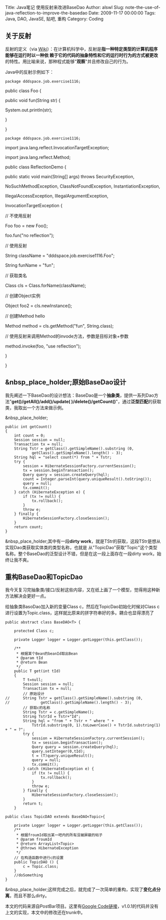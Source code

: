 Title: Java笔记 使用反射来改进BaseDao
Author: alswl
Slug: note-the-use-of-java-reflection-to-improve-the-basedao
Date: 2009-11-17 00:00:00
Tags: Java, DAO, JavaSE, 贴吧, 重构
Category: Coding

## 关于反射

反射的定义（via [Wiki](http://zh.wikipedia.org/zh-cn/%E5%8F%8D%E5%B0%84_%28%E8%AE%A1%E7%AE%97%E6%9C%BA%E7%A7%91%E5%AD%A6%29)）：在计算机科学中，反射是**指一种特定类型的计算机程序能够在运行时以一种依
赖于它的代码的抽象特性和它的运行时行为的方式被更改**的特性。用比喻来说，那种程式能够"**观察**"并且修改自己的行为。

Java中的反射示例如下：

    
    package dddspace.job.exercise1116;

public class Foo {

public void fun(String str) {

System.out.println(str);

}

}

    
    package dddspace.job.exercise1116;

import java.lang.reflect.InvocationTargetException;

import java.lang.reflect.Method;

public class ReflectionDemo {

public static void main(String[] args) throws SecurityException,

NoSuchMethodException, ClassNotFoundException, InstantiationException,

IllegalAccessException, IllegalArgumentException,

InvocationTargetException {

// 不使用反射

Foo foo = new Foo();

foo.fun("no reflection");

  
// 使用反射

String className = "dddspace.job.exercise1116.Foo";

String funName = "fun";

// 获取类名

Class cls = Class.forName(className);

// 创建Object实例

Object foo2 = cls.newInstance();

// 创建Method hello

Method method = cls.getMethod("fun", String.class);

// 使用反射来调用Method的invode方法，参数是目标对象+参数

method.invoke(foo, "use reflection");

}

}

## &nbsp_place_holder;原始BaseDao设计

我先阐述一下BaseDao的设计想法：BaseDao是一个**抽象类**，提供一系列Dao方法"**get()/getAll()/add()/update(
)/delete()/getCount()**"，通过**泛型匹配**的获取类，我取出一个方法来做示例。

&nbsp_place_holder;

    
    public int getCount()
    {
    	int count = 0;
    	Session session = null;
    	Transaction tx = null;
    	String Tstr = getClass().getSimpleName().substring (0,
    			getClass().getSimpleName().length() - 3);
    	String hql = "select count(*) from " + Tstr;
    	try {
    		session = HibernateSessionFactory.currentSession();
    		tx = session.beginTransaction();
    		Query query = session.createQuery(hql);
    		count = Integer.parseInt(query.uniqueResult().toString());
    		query = null;
    		tx.commit();
    	} catch (HibernateException e) {
    		if (tx != null) {
    			tx.rollback();
    		}
    		throw e;
    	} finally {
    		HibernateSessionFactory.closeSession();
    	}				
    	return count;
    }

&nbsp_place_holder;其中有一段**dirty work**，就是TStr的获取，这段TStr是想从实现Dao类获取实体类的类型名称，也就是
从"TopicDao"获取"Topic"这个类型名称。整个BaseDao的泛型设计不错，但是在这一段上面存在一段dirty work，始终让我不爽。

## 重构BaseDao和TopicDao

我今天复习完抽象类/接口/反射这些内容，又在纸上画了一个模型，觉得用这种新方法解决会更好一点。

给抽象类BasoDao加入新的变量Class c，然后在TopicDao初始化时候对Class
c进行设置为Topic.class，这样就比原来的拼字符串好的多。耦合也显得漂亮了

    
    public abstract class BaseDAO<T> {
    	
    	protected Class c;
    	
    	private Logger logger = Logger.getLogger(this.getClass());
    	
    	/**
    	 * 根据某个Bean的beanId取出Bean
    	 * @param tId
    	 * @return Bean
    	 */
    	public T get(int tId)
    	{
    		T t=null;
    		Session session = null;
    		Transaction tx = null;
    		// 原始设计
    //		String Tstr = getClass().getSimpleName().substring (0,
    //				getClass().getSimpleName().length() - 3);
    		// 获取c的名称
    		String Tstr = c.getSimpleName();
    		String TstrId = Tstr+"Id";
    		String hql = "from " + Tstr + " where " +
    			TstrId.substring(0, 1).toLowerCase() + TstrId.substring(1) + " = ?";
    		try {
    			session = HibernateSessionFactory.currentSession();
    			tx = session.beginTransaction();
    			Query query = session.createQuery(hql);
    			query.setInteger(0,tId);
    			t = (T)query.uniqueResult();
    			query = null;
    			tx.commit();
    		} catch (HibernateException e) {
    			if (tx != null) {
    				tx.rollback();
    			}
    			throw e;
    		} finally {
    			HibernateSessionFactory.closeSession();
    		}		
    		return t;
    	}
    
    public class TopicDAO extends BaseDAO<Topic>{
    		
    	private Logger logger = Logger.getLogger(this.getClass());
    	/**
    	 * 根据froumId取出某一吧内的所有没被屏蔽的帖子
    	 * @param froumId
    	 * @return ArrayList<Topic> 
    	 * @throws HibernateException
    	 */
    	// 在构造函数中进行c的设置
    	public TopicDAO () {
    		c = Topic.class;
    	}
    	//doSomething
    }

&nbsp_place_holder;这样完成之后，就完成了一次简单的重构，实现了**变化点分离**，而且不那么dirty。

本文的代码来源自PostBar项目。这里有[Google Code链接](http://code.google.com/p/postbar/)，v1.0.1的代码并没有上文的实现，本文中的修改还在trunk中。

